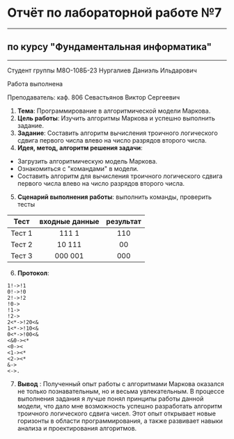 # Отчёт по лабораторной работе №7
---

## по курсу "Фундаментальная информатика"
---

Студент группы М8О-108Б-23 Нургалиев Даниэль Ильдарович

Работа выполнена 

Преподаватель: каф. 806 Севастьянов Виктор Сергеевич

1. **Тема**: Программирование в алгоритмической модели Маркова.
2. **Цель работы**: Изучить алгоритмы Маркова и успешно выполнить задание.
3. **Задание**: Составить алгоритм вычисления троичного логического сдвига первого числа влево на число разрядов второго числа.
4. **Идея, метод, алгоритм решения задачи**: 
- Загрузить алгоритмическую модель Маркова.
- Ознакомиться с "командами" в модели.
- Составить алгоритм для вычисления троичного логического сдвига первого числа влево на число разрядов второго числа.
5. **Сценарий выполнения работы**: выполнить команды, проверить тесты

|  Тест  | входные данные   | результат |
|:------:|:----------------:|:---------:|
| Тест 1 | 111 1            | 110       |
| Тест 2 | 10 111           | 00        |
| Тест 3 | 000 001          | 000       |


6. **Протокол**: 
```
1!->!1
0!->!0
2!->!2
!0->
!1->
!2->
2<*->!20<&
1<*->!10<&
0<*->!00<&
<&0-><*
<0-><
<1-><*
<2-><*
&->
<->.

```
7. **Вывод** : Полученный опыт работы с алгоритмами Маркова оказался не только познавательным, но и весьма увлекательным. В процессе выполнения задания я лучше понял принципы работы данной модели, что дало мне возможность успешно разработать алгоритм троичного логического сдвига чисел. Этот опыт открывает новые горизонты в области программирования, а также развивает навыки анализа и проектирования алгоритмов.
